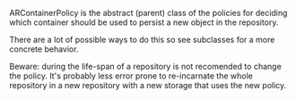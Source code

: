 ARContainerPolicy is the abstract (parent) class of the policies for deciding which container should be used to persist a new object in the repository.

There are a lot of possible ways to do this so see subclasses for a more concrete behavior.

Beware: during the life-span of a repository is not recomended to change the policy. It's probably less error prone to re-incarnate the whole repository in a new repository with a new storage that uses the new policy.